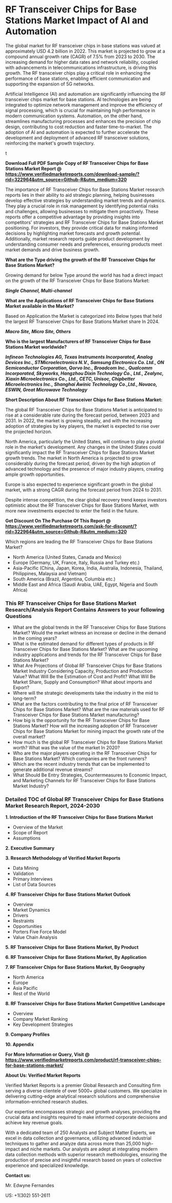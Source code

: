 <meta name="title" content="Global RF Transceiver Chips for Base Stations Market Impact of AI and Automation"><meta name="description" content="The global market for RF transceiver chips in base stations was valued at approximately USD 4.2 billion in 2022. This market is projected to grow at a compound annual "><meta name="title" content="RF Transceiver Chips for Base Stations Market Size, Share, Scope, Trends, Growth, Opportunities, Analysis, Forecast"><h1>RF Transceiver Chips for Base Stations Market Impact of AI and Automation</h1><p>The global market for RF transceiver chips in base stations was valued at approximately USD 4.2 billion in 2022. This market is projected to grow at a compound annual growth rate (CAGR) of 7.5% from 2023 to 2030. The increasing demand for higher data rates and network reliability, coupled with advancements in telecommunications infrastructure, is driving this growth. The RF transceiver chips play a critical role in enhancing the performance of base stations, enabling efficient communication and supporting the expansion of 5G networks.</p><p>Artificial Intelligence (AI) and automation are significantly influencing the RF transceiver chips market for base stations. AI technologies are being integrated to optimize network management and improve the efficiency of signal processing, which is crucial for maintaining high performance in modern communication systems. Automation, on the other hand, streamlines manufacturing processes and enhances the precision of chip design, contributing to cost reduction and faster time-to-market. The adoption of AI and automation is expected to further accelerate the development and deployment of advanced RF transceiver solutions, reinforcing the market's growth trajectory.</p>t</p><p id="" class=""><strong>Download Full PDF Sample Copy of RF Transceiver Chips for Base Stations Market Report @ <a href="https://www.verifiedmarketreports.com/download-sample/?rid=322964&utm_source=Github-R&utm_medium=320" target="_blank">https://www.verifiedmarketreports.com/download-sample/?rid=322964&utm_source=Github-R&utm_medium=320</a></strong></p><p>The importance of&nbsp;RF Transceiver Chips for Base Stations Market research reports lies in their ability to aid strategic planning, helping businesses develop effective strategies by understanding market trends and dynamics. They play a crucial role in risk management by identifying potential risks and challenges, allowing businesses to mitigate them proactively. These reports offer a competitive advantage by providing insights into competitors' strategies and RF Transceiver Chips for Base Stations Market positioning. For investors, they provide critical data for making informed decisions by highlighting market forecasts and growth potential. Additionally, market research reports guide product development by understanding consumer needs and preferences, ensuring products meet market demands and drive business growth.</p><p><strong>What are the&nbsp;Type driving the growth of the RF Transceiver Chips for Base Stations Market?</strong></p><p id="" class="">Growing demand for below Type around the world has had a direct impact on the growth of the RF Transceiver Chips for Base Stations Market:</p><em><strong>Single Channel, Multi-channel</strong></em></p><strong>What are the&nbsp;Applications&nbsp;of RF Transceiver Chips for Base Stations Market available in the Market?</strong></p><p id="" class="">Based on Application the Market is categorized into Below types that held the largest RF Transceiver Chips for Base Stations Market share In 2024.</p><em><strong>Macro Site, Micro Site, Others</strong></em></p><strong>Who is the largest Manufacturers of RF Transceiver Chips for Base Stations Market worldwide?</strong></p><p><em><strong>Infineon Technologies AG, Texas Instruments Incorporated, Analog Devices Inc., STMicroelectronics N.V., Samsung Electronics Co. Ltd., ON Semiconductor Corporation, Qorvo Inc., Broadcom Inc., Qualcomm Incorporated, Skyworks, Hangzhou Dixin Technology Co., Ltd., Zealync, Xiaxin Microelectronics Co., Ltd., CETC, Unisoc, Chipbetter Microelectronics Inc., Shanghai Awinic Technology Co.,Ltd., Novaco, ESWIN, Great Microwave Technology</strong></em></p><p id="" class=""><strong>Short Description About RF Transceiver Chips for Base Stations Market:</strong></p><p>The global RF Transceiver Chips for Base Stations Market is anticipated to rise at a considerable rate during the forecast period, between 2023 and 2031. In 2022, the market is growing steadily, and with the increasing adoption of strategies by key players, the market is expected to rise over the projected horizon.</p><p>North America, particularly the United States, will continue to play a pivotal role in the market's development. Any changes in the United States could significantly impact the RF Transceiver Chips for Base Stations Market growth trends. The market in North America is projected to grow considerably during the forecast period, driven by the high adoption of advanced technology and the presence of major industry players, creating ample growth opportunities.</p><p>Europe is also expected to experience significant growth in the global market, with a strong CAGR during the forecast period from 2024 to 2031.</p><p>Despite intense competition, the clear global recovery trend keeps investors optimistic about the RF Transceiver Chips for Base Stations Market, with more new investments expected to enter the field in the future.</p><p id="" class=""><strong>Get Discount On The Purchase Of This Report @ <a href="https://www.verifiedmarketreports.com/ask-for-discount/?rid=322964&utm_source=Github-R&utm_medium=320" target="_blank">https://www.verifiedmarketreports.com/ask-for-discount/?rid=322964&utm_source=Github-R&utm_medium=320</a></strong></p>Which regions are leading the RF Transceiver Chips for Base Stations Market?</p><ul><li>North America (United States, Canada and Mexico)</li><li>Europe (Germany, UK, France, Italy, Russia and Turkey etc.)</li><li>Asia-Pacific (China, Japan, Korea, India, Australia, Indonesia, Thailand, Philippines, Malaysia and Vietnam)</li><li>South America (Brazil, Argentina, Columbia etc.)</li><li>Middle East and Africa (Saudi Arabia, UAE, Egypt, Nigeria and South Africa)</li></ul><h3 id="" class="">This RF Transceiver Chips for Base Stations Market Research/Analysis Report Contains Answers to your following Questions</h3><ul><li>What are the global trends in the RF Transceiver Chips for Base Stations Market? Would the market witness an increase or decline in the demand in the coming years?</li><li>What is the estimated demand for different types of products in RF Transceiver Chips for Base Stations Market? What are the upcoming industry applications and trends for the RF Transceiver Chips for Base Stations Market?</li><li>What Are Projections of Global RF Transceiver Chips for Base Stations Market Industry Considering Capacity, Production and Production Value? What Will Be the Estimation of Cost and Profit? What Will Be Market Share, Supply and Consumption? What about imports and Export?</li><li>Where will the strategic developments take the industry in the mid to long-term?</li><li>What are the factors contributing to the final price of RF Transceiver Chips for Base Stations Market? What are the raw materials used for RF Transceiver Chips for Base Stations Market manufacturing?</li><li>How big is the opportunity for the RF Transceiver Chips for Base Stations Market? How will the increasing adoption of RF Transceiver Chips for Base Stations Market for mining impact the growth rate of the overall market?</li><li>How much is the global RF Transceiver Chips for Base Stations Market worth? What was the value of the market In 2020?</li><li>Who are the major players operating in the RF Transceiver Chips for Base Stations Market? Which companies are the front runners?</li><li>Which are the recent industry trends that can be implemented to generate additional revenue streams?</li><li>What Should Be Entry Strategies, Countermeasures to Economic Impact, and Marketing Channels for RF Transceiver Chips for Base Stations Market Industry?</li></ul><h3 id="" class="">Detailed TOC of Global RF Transceiver Chips for Base Stations Market Research Report, 2024-2030</h3><p id="" class=""><strong>1. Introduction of the RF Transceiver Chips for Base Stations Market</strong></p><ul><li>Overview of the Market</li><li>Scope of Report</li><li>Assumptions</li></ul><p id="" class=""><strong>2. Executive Summary</strong></p><p id="" class=""><strong>3. Research Methodology of Verified Market Reports</strong></p><ul><li>Data Mining</li><li>Validation</li><li>Primary Interviews</li><li>List of Data Sources</li></ul><p id="" class=""><strong>4. RF Transceiver Chips for Base Stations Market Outlook</strong></p><ul><li>Overview</li><li>Market Dynamics</li><li>Drivers</li><li>Restraints</li><li>Opportunities</li><li>Porters Five Force Model</li><li>Value Chain Analysis</li></ul><p id="" class=""><strong>5. RF Transceiver Chips for Base Stations Market, By Product</strong></p><p id="" class=""><strong>6. RF Transceiver Chips for Base Stations Market, By Application</strong></p><p id="" class=""><strong>7. RF Transceiver Chips for Base Stations Market, By Geography</strong></p><ul><li>North America</li><li>Europe</li><li>Asia Pacific</li><li>Rest of the World</li></ul><p id="" class=""><strong>8. RF Transceiver Chips for Base Stations Market Competitive Landscape</strong></p><ul><li>Overview</li><li>Company Market Ranking</li><li>Key Development Strategies</li></ul><p id="" class=""><strong>9. Company Profiles</strong></p><p id="" class=""><strong>10. Appendix</strong></p><p id="" class=""><strong>For More Information or Query, Visit @ <a href="https://www.verifiedmarketreports.com/product/rf-transceiver-chips-for-base-stations-market/" target="_blank">https://www.verifiedmarketreports.com/product/rf-transceiver-chips-for-base-stations-market/</a></strong></p><p id="" class=""><strong>About Us: Verified Market Reports</strong></p><p id="" class="">Verified Market Reports is a premier Global Research and Consulting firm serving a diverse clientele of over 5000+ global customers. We specialize in delivering cutting-edge analytical research solutions and comprehensive information-enriched research studies.</p><p id="" class="">Our expertise encompasses strategic and growth analyses, providing the crucial data and insights required to make informed corporate decisions and achieve key revenue goals.</p><p id="" class="">With a dedicated team of 250 Analysts and Subject Matter Experts, we excel in data collection and governance, utilizing advanced industrial techniques to gather and analyze data across more than 25,000 high-impact and niche markets. Our analysts are adept at integrating modern data collection methods with superior research methodologies, ensuring the production of precise and insightful research based on years of collective experience and specialized knowledge.</p><p id="" class=""><strong>Contact us:</strong></p><p id="" class="">Mr. Edwyne Fernandes</p><p id="" class="">US: +1(302) 551-2611</p>